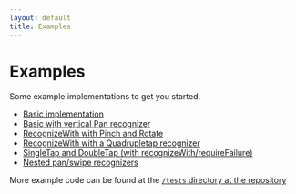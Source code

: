 ```yaml
---
layout: default
title: Examples
---
```


# Examples

Some example implementations to get you started.

- [Basic implementation](http://codepen.io/jtangelder/pen/lgELw)
- [Basic with vertical Pan recognizer](http://codepen.io/jtangelder/pen/ABFnd)
- [RecognizeWith with Pinch and Rotate](http://codepen.io/jtangelder/pen/zKHDk)
- [RecognizeWith with a Quadrupletap recognizer](http://codepen.io/jtangelder/pen/qeCAs)
- [SingleTap and DoubleTap (with recognizeWith/requireFailure)](http://codepen.io/jtangelder/pen/pBuIw)
- [Nested pan/swipe recognizers](https://rawgit.com/hammerjs/hammer.js/master/tests/manual/nested.html)

More example code can be found at the [`/tests` directory at the repository](https://github.com/hammerjs/hammer.js/tree/master/tests)
